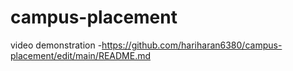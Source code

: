 # campus-placement

video demonstration -https://github.com/hariharan6380/campus-placement/edit/main/README.md
